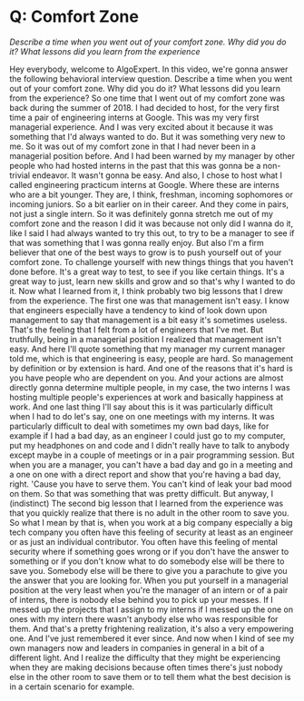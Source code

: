 # Q: Comfort Zone


*Describe a time when you went out of your comfort zone. Why did you do it? What lessons did you learn from the experience*


Hey everybody, welcome to AlgoExpert.
In this video, we're gonna answer the following behavioral interview question.
Describe a time when you went out of your comfort zone.
Why did you do it? What lessons did you learn from the experience? So one time that I went out of my comfort zone was back during the summer of 2018.
I had decided to host, for the very first time a pair of engineering interns at Google.
This was my very first managerial experience.
And I was very excited about it because it was something that I'd always wanted to do.
But it was something very new to me.
So it was out of my comfort zone in that I had never been in a managerial position before.
And I had been warned by my manager by other people who had hosted interns in the past that this was gonna be a non-trivial endeavor.
It wasn't gonna be easy.
And also, I chose to host what I called engineering practicum interns at Google.
Where these are interns who are a bit younger.
They are, I think, freshman, incoming sophomores or incoming juniors.
So a bit earlier on in their career.
And they come in pairs, not just a single intern.
So it was definitely gonna stretch me out of my comfort zone and the reason I did it was because not only did I wanna do it, like I said I had always wanted to try this out, to try to be a manager to see if that was something that I was gonna really enjoy.
But also I'm a firm believer that one of the best ways to grow is to push yourself out of your comfort zone.
To challenge yourself with new things things that you haven't done before.
It's a great way to test, to see if you like certain things.
It's a great way to just, learn new skills and grow and so that's why I wanted to do it.
Now what I learned from it, I think probably two big lessons that I drew from the experience.
The first one was that management isn't easy.
I know that engineers especially have a tendency to kind of look down upon management to say that management is a bit easy it's sometimes useless.
That's the feeling that I felt from a lot of engineers that I've met.
But truthfully, being in a managerial position I realized that management isn't easy.
And here I'll quote something that my manager my current manager told me, which is that engineering is easy, people are hard.
So management by definition or by extension is hard.
And one of the reasons that it's hard is you have people who are dependent on you.
And your actions are almost directly gonna determine multiple people, in my case, the two interns I was hosting multiple people's experiences at work and basically happiness at work.
And one last thing I'll say about this is it was particularly difficult when I had to do let's say, one on one meetings with my interns.
It was particularly difficult to deal with sometimes my own bad days, like for example if I had a bad day, as an engineer I could just go to my computer, put my headphones on and code and I didn't really have to talk to anybody except maybe in a couple of meetings or in a pair programming session.
But when you are a manager, you can't have a bad day and go in a meeting and a one on one with a direct report and show that you're having a bad day, right.
'Cause you have to serve them.
You can't kind of leak your bad mood on them.
So that was something that was pretty difficult.
But anyway, I (indistinct) The second big lesson that I learned from the experience was that you quickly realize that there is no adult in the other room to save you.
So what I mean by that is, when you work at a big company especially a big tech company you often have this feeling of security at least as an engineer or as just an individual contributor.
You often have this feeling of mental security where if something goes wrong or if you don't have the answer to something or if you don't know what to do somebody else will be there to save you.
Somebody else will be there to give you a parachute to give you the answer that you are looking for.
When you put yourself in a managerial position at the very least when you're the manager of an intern or of a pair of interns, there is nobody else behind you to pick up your messes.
If I messed up the projects that I assign to my interns if I messed up the one on ones with my intern there wasn't anybody else who was responsible for them.
And that's a pretty frightening realization, it's also a very empowering one.
And I've just remembered it ever since.
And now when I kind of see my own managers now and leaders in companies in general in a bit of a different light.
And I realize the difficulty that they might be experiencing when they are making decisions because often times there's just nobody else in the other room to save them or to tell them what the best decision is in a certain scenario for example.